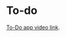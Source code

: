 # To-do

[To-Do app video link](https://www.awesomescreenshot.com/video/9917999?key=f9109407636a4b7235ffa7b31ecd8498).